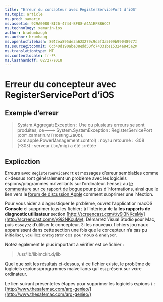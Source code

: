 ```yaml
---
title: "Erreur du concepteur avec RegisterServicePort d’iOS"
ms.topic: article
ms.prod: xamarin
ms.assetid: 929A0080-B126-4744-BF88-A4A1EFBB6CC2
ms.technology: xamarin-ios
author: bradumbaugh
ms.author: brumbaug
ms.openlocfilehash: 8042ea895de3a623279c9d5f3a5309b990489773
ms.sourcegitcommit: 6cd40d190abe38edd50fc74331be15324a845a28
ms.translationtype: MT
ms.contentlocale: fr-FR
ms.lasthandoff: 02/27/2018
---
```

# <a name="ios-designer-error-with-registerserviceport"></a>Erreur du concepteur avec RegisterServicePort d’iOS

## <a name="sample-error"></a>Exemple d’erreur
> System.AggregateException : Une ou plusieurs erreurs se sont produites, ce---> System.SystemException : RegisterServicePort (com.xamarin.MTHosting.2a0b1, com.apple.PowerManagement.control) : noyau retourné : -308 (-308) : serveur (ipc/mig) a été arrêtée

## <a name="explanation"></a>Explication
Erreurs avec `RegisterServicePort` et messages d’erreur semblables comme ci-dessus sont généralement un problème avec les logiciels espions/programmes malveillants sur l’ordinateur. Pensez au [le commentaire sur ce rapport de bogue](https://bugzilla.xamarin.com/show_bug.cgi?id=21907#c4) pour plus d’informations, ainsi que le lien vers le [forum de discussion Apple](https://discussions.apple.com/thread/5596008) comment supprimer une infection. 

Pour vous aider à diagnostiquer le problème, ouvrez l’application macOS **Console** et supprimer tous les fichiers à l’intérieur de la **les rapports de diagnostic utilisateur** section [http://screencast.com/t/y9i3NKcuMy](http://screencast.com/t/y9i3NKcuMy). Démarrez Visual Studio pour Mac, puis essayez d’utiliser le concepteur. Si les nouveaux fichiers journaux apparaissent dans cette section une fois que le concepteur n’a pas pu initialiser, veuillez enregistrer ces pour nous à analyser.  

Notez également le plus important à vérifier est ce fichier : 
> /usr/lib/libimckit.dylib

Quel que soit les résultats ci-dessus, si ce fichier existe, le problème de logiciels espions/programmes malveillants qui est présent sur votre ordinateur.  

Le lien suivant présente les étapes pour supprimer les logiciels espions / : [http://www.thesafemac.com/arg-genieo/](http://www.thesafemac.com/arg-genieo/)  

